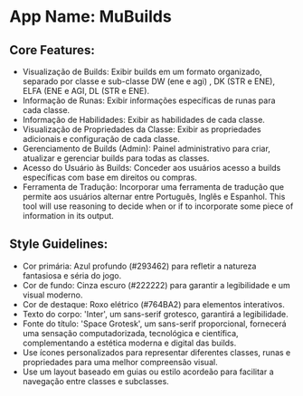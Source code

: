 # **App Name**: MuBuilds

## Core Features:

- Visualização de Builds: Exibir builds em um formato organizado, separado por classe e sub-classe DW (ene e  agi) , DK (STR e ENE), ELFA (ENE e AGI, DL (STR e ENE).
- Informação de Runas: Exibir informações específicas de runas para cada classe.
- Informação de Habilidades: Exibir as habilidades de cada classe.
- Visualização de Propriedades da Classe: Exibir as propriedades adicionais e configuração de cada classe.
- Gerenciamento de Builds (Admin): Painel administrativo para criar, atualizar e gerenciar builds para todas as classes.
- Acesso do Usuário às Builds: Conceder aos usuários acesso a builds específicas com base em direitos ou compras.
- Ferramenta de Tradução: Incorporar uma ferramenta de tradução que permite aos usuários alternar entre Português, Inglês e Espanhol. This tool will use reasoning to decide when or if to incorporate some piece of information in its output.

## Style Guidelines:

- Cor primária: Azul profundo (#293462) para refletir a natureza fantasiosa e séria do jogo.
- Cor de fundo: Cinza escuro (#222222) para garantir a legibilidade e um visual moderno.
- Cor de destaque: Roxo elétrico (#764BA2) para elementos interativos.
- Texto do corpo: 'Inter', um sans-serif grotesco, garantirá a legibilidade.
- Fonte do título: 'Space Grotesk', um sans-serif proporcional, fornecerá uma sensação computadorizada, tecnológica e científica, complementando a estética moderna e digital das builds.
- Use ícones personalizados para representar diferentes classes, runas e propriedades para uma melhor compreensão visual.
- Use um layout baseado em guias ou estilo acordeão para facilitar a navegação entre classes e subclasses.